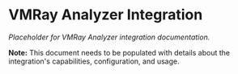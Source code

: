 # VMRay Analyzer Integration

*Placeholder for VMRay Analyzer integration documentation.*

**Note:** This document needs to be populated with details about the integration's capabilities, configuration, and usage.
